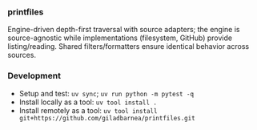 ### printfiles

Engine-driven depth-first traversal with source adapters; the engine is source-agnostic while implementations (filesystem, GitHub) provide listing/reading. Shared filters/formatters ensure identical behavior across sources.

### Development
- Setup and test: `uv sync`; `uv run python -m pytest -q`
- Install locally as a tool: `uv tool install .`
- Install remotely as a tool: `uv tool install git+https://github.com/giladbarnea/printfiles.git`